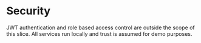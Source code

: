 # Security

JWT authentication and role based access control are outside the scope of this slice.  All services run locally and trust is assumed for demo purposes.
